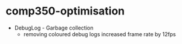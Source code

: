 # comp350-optimisation

* DebugLog - Garbage collection
  * removing coloured debug logs increased frame rate by 12fps
